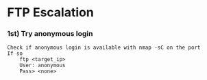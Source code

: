 # FTP Escalation

### 1st) Try anonymous login
	Check if anonymous login is available with nmap -sC on the port
	If so 
		ftp <target_ip>
		User: anonymous
		Pass> <none>
